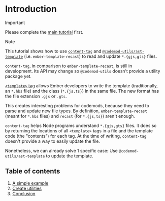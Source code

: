 # Introduction

> [!IMPORTANT]
> Please complete the [main tutorial](../ember-codemod-rename-test-modules/00-introduction.md) first.

> [!NOTE]
> This tutorial shows how to use [`content-tag`](https://github.com/embroider-build/content-tag#readme) and [`@codemod-utils/ast-template`](../../packages/ast/template#readme) (i.e. `ember-template-recast`) to read and update `*.{gjs,gts}` files.
>
> `content-tag`, in comparison to `ember-template-recast`, is still in development. Its API may change so `@codemod-utils` doesn't provide a utility package yet.

[`<template>` tag](https://github.com/ember-template-imports/ember-template-imports) allows Ember developers to write the template (traditionally, an `*.hbs` file) and the class (`*.{js,ts}`) in the same file. The new format has the file extension `.gjs` or `.gts`.

This creates interesting problems for codemods, because they need to parse and update new file types. By definition, `ember-template-recast` (meant for `*.hbs` files) and `recast` (for `*.{js,ts}`) aren't enough.

`content-tag` helps Node programs understand `*.{gjs,gts}` files. It does so by returning the locations of all `<template>` tags in a file and the template code (the "contents") for each tag. At the time of writing, `content-tag` doesn't provide a way to easily update the file.

Nonetheless, we can already solve 1 specific case: Use `@codemod-utils/ast-template` to update the template.


## Table of contents

1. [A simple example](./01-a-simple-example.md)
1. [Create utilities](./02-create-utilities.md)
1. [Conclusion](./03-conclusion.md)
